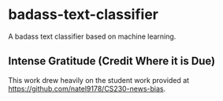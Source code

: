 # badass-text-classifier

A badass text classifier based on machine learning.

## Intense Gratitude (Credit Where it is Due)

This work drew heavily on the student work provided at https://github.com/natel9178/CS230-news-bias.



